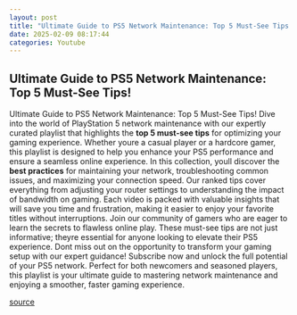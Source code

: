```yaml
---
layout: post
title: "Ultimate Guide to PS5 Network Maintenance: Top 5 Must-See Tips!"
date: 2025-02-09 08:17:44
categories: Youtube
---
```


## Ultimate Guide to PS5 Network Maintenance: Top 5 Must-See Tips!

Ultimate Guide to PS5 Network Maintenance: Top 5 Must-See Tips!
Dive into the world of PlayStation 5 network maintenance with our expertly curated playlist that highlights the **top 5 must-see tips** for optimizing your gaming experience. Whether youre a casual player or a hardcore gamer, this playlist is designed to help you enhance your PS5 performance and ensure a seamless online experience.
In this collection, youll discover the **best practices** for maintaining your network, troubleshooting common issues, and maximizing your connection speed. Our ranked tips cover everything from adjusting your router settings to understanding the impact of bandwidth on gaming. Each video is packed with valuable insights that will save you time and frustration, making it easier to enjoy your favorite titles without interruptions.
Join our community of gamers who are eager to learn the secrets to flawless online play. These must-see tips are not just informative; theyre essential for anyone looking to elevate their PS5 experience. Dont miss out on the opportunity to transform your gaming setup with our expert guidance!
Subscribe now and unlock the full potential of your PS5 network. Perfect for both newcomers and seasoned players, this playlist is your ultimate guide to mastering network maintenance and enjoying a smoother, faster gaming experience.

[source](https://www.youtube.com/playlist?list=PLuowJGwg63tB8dba3FwbysiPuHujHLai7)